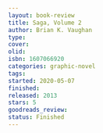 ```yaml
--- 
layout: book-review 
title: Saga, Volume 2 
author: Brian K. Vaughan 
type: 
cover: 
olid:  
isbn: 1607066920
categories: graphic-novel
tags:  
started: 2020-05-07
finished: 
released: 2013
stars: 5
goodreads_review:  
status: Finished
---  
```

